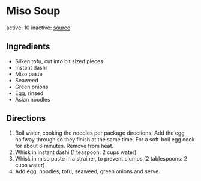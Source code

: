 # Miso Soup
active: 10
inactive: 
[source](https://steamykitchen.com/106-how-to-make-miso-soup-recipe.html)
## Ingredients
* Silken tofu, cut into bit sized pieces
* Instant dashi
* Miso paste
* Seaweed
* Green onions
* Egg, rinsed
* Asian noodles
## Directions
1. Boil water, cooking the noodles per package directions. Add the egg halfway through so they finish at the same time. For a soft-boil egg cook for about 6 minutes. Remove from heat.
2. Whisk in instant dashi (1 teaspoon: 2 cups water)
3. Whisk in miso paste in a strainer, to prevent clumps (2 tablespoons: 2 cups water)
4. Add egg, noodles, tofu, seaweed, green onions and serve.
